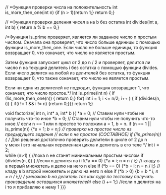 // *Функция проверки числа на положительность
int is_more_then_one(int n)
    {if (n > 1){return 1;} return 0;}

// *Функция проверки деления чисел a на b без остатка
int divides(int a, int b) { 
    return a % b == 0;}


/*Функция is_prime проверяет, является ли заданное число n простым числом. Сначала она проверяет, что число больше единицы с помощью функции is_more_then_one. Если число не больше единицы, то функция возвращает 0, что означает, что число не является простым.

Затем функция запускает цикл от 2 до n / 2 и проверяет, делится ли число n на текущий делитель i без остатка с помощью функции divides. Если число делится на любой из делителей без остатка, то функция возвращает 0, что также означает, что число не является простым.

Если ни один из делителей не подходит, функция возвращает 1, что означает, что число простое.*/
int is_prime(int n) {
    if (!is_more_then_one(n)) {
        return 0;}
    for( int i = 1; i <= n/2; i++ ) {
        if (divides(n, i)) {
            if(i != 1 && i != n) {return 0;}}}
    return 1;}

void factorize( int n, int* a, int* b ){
    *a = 0; // Ставим нули чтобы не получить что-то иное
    *b = 0; // Ставим нули чтобы не получить что-то иное
    // если n == 1 или n простое то положим a = 1, b = n.
    if (n == 1 || is_prime(n)) {*a = 1; *b = n;} // проверка на простое число из предыдущего задания 
    // если n не простое (СОСТАВНОЕ)
    if (!is_prime(n)) {
    /* Для решения достаточно проверить делители в цикле от 2 до n    
       у меня i это начальная переменная цикла и делитель в его теле */
        int i = 2;    
    while (n>1) { //пока n не станет минимальным простым числом
        if (divides(n, i)) { //если n делится на i
            if(*a == 0) {*a = i; n = n / i;}                 // кладу в a первый множетель и делю на него n
            else if (*b == 0) {*b = i; n = n / i;}           // кладу в b второй множетель и делю на него n
            else if (*b > 0) {*b = *b * i; n = n / i;}}      /* умножаю b на делитель так как судя по тестоому 
                                                                получить произведение оставшихся множетелей*/
        else {i += 1;}      //если n делится на i то я прибавляю к нему 1
}}}

